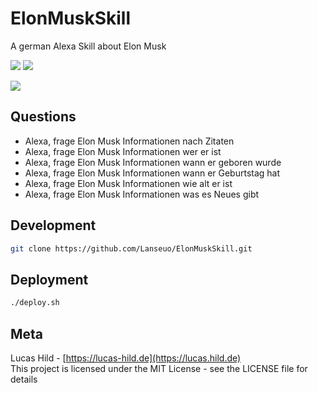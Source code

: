# ElonMuskSkill

A german Alexa Skill about Elon Musk

![](https://img.shields.io/badge/license-MIT-blue.svg?style=flat-square)
[![](https://img.shields.io/badge/Alexa-Skill-83bdfc.svg?style=flat-square)](https://alexa.amazon.com)

[![](https://s3.amazonaws.com/CAPS-SSE/echo_developer/3438/ad55cd01064c4c6095e168b6bba9478e/APP_ICON?versionId=eLsKd3Fbedy5oNWBifHz_yIvZI6PZRdG&AWSAccessKeyId=AKIAI3X6PUXD7CU5F5BQ&Expires=1518870507&Signature=UjyY0NDDomgmhHjoYup%2Bqll2XQc%3D)](https://alexa.amazon.com)

## Questions

- Alexa, frage Elon Musk Informationen nach Zitaten
- Alexa, frage Elon Musk Informationen wer er ist
- Alexa, frage Elon Musk Informationen wann er geboren wurde
- Alexa, frage Elon Musk Informationen wann er Geburtstag hat
- Alexa, frage Elon Musk Informationen wie alt er ist
- Alexa, frage Elon Musk Informationen was es Neues gibt

## Development

```bash
git clone https://github.com/Lanseuo/ElonMuskSkill.git
```

## Deployment

```bash
./deploy.sh
```

## Meta

Lucas Hild - [https://lucas-hild.de](https://lucas.hild.de)  
This project is licensed under the MIT License - see the LICENSE file for details
